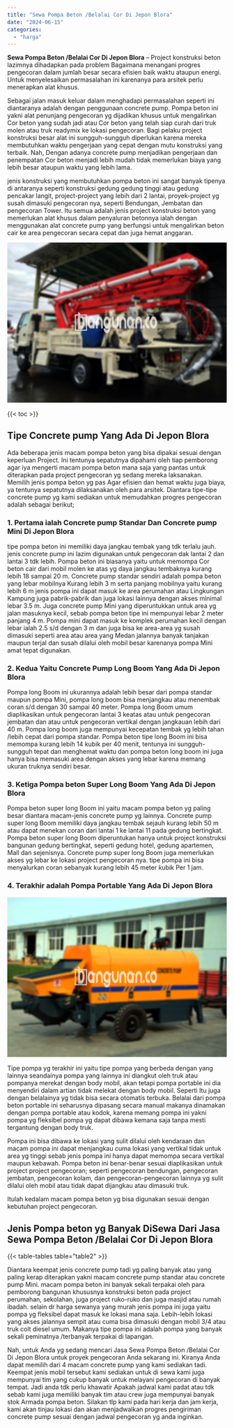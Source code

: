 ```yaml
---
title: "Sewa Pompa Beton /Belalai Cor Di Jepon Blora"
date: "2024-06-15"
categories: 
  - "harga"
---
```


**Sewa Pompa Beton /Belalai Cor Di Jepon Blora** – Project konstruksi beton lazimnya dihadapkan pada problem Bagaimana menangani progres pengecoran dalam jumlah besar secara efisien baik waktu ataupun energi. Untuk menyelesaikan permasalahan ini karenanya para arsitek perlu menerapkan alat khusus.

Sebagai jalan masuk keluar dalam menghadapi permasalahan seperti ini diantaranya adalah dengan penggunaan concrete pump. Pompa beton ini yakni alat penunjang pengecoran yg dijadikan khusus untuk mengalirkan Cor beton yang sudah jadi atau Cor beton yang telah siap curah dari truk molen atau truk readymix ke lokasi pengecoran. Bagi pelaku project konstruksi besar alat ini sungguh-sungguh diperlukan karena mereka membutuhkan waktu pengerjaan yang cepat dengan mutu konstruksi yang terbaik. Nah, Dengan adanya concrete pump menjadikan pengerjaan dan penempatan Cor beton menjadi lebih mudah tidak memerlukan biaya yang lebih besar ataupun waktu yang lebih lama.

jenis konstruksi yang membutuhkan pompa beton ini sangat banyak tipenya di antaranya seperti konstruksi gedung gedung tinggi atau gedung pencakar langit, project-project yang lebih dari 2 lantai, proyek-project yg susah dimasuki pengecoran nya, seperti Bendungan, Jembatan dan pengecoran Tower. Itu semua adalah jenis project konstruksi beton yang memerlukan alat khusus dalam penyaluran betonnya ialah dengan menggunakan alat concrete pump yang berfungsi untuk mengalirkan beton cair ke area pengecoran secara cepat dan juga hemat anggaran.

![Sewa Pompa Beton /Belalai Cor Di Jepon Blora](/images/sewa-concrete-pump-38.png)

{{< toc >}}

## Tipe Concrete pump Yang Ada Di Jepon Blora

Ada beberapa jenis macam pompa beton yang bisa dipakai sesuai dengan keperluan Project. Ini tentunya sepatutnya dipahami oleh tiap pemborong agar iya mengerti macam pompa beton mana saja yang pantas untuk diterapkan pada project pengecoran yg sedang mereka laksanakan. Memilih jenis pompa beton yg pas Agar efisien dan hemat waktu juga biaya, ya tentunya sepatutnya dilaksanakan oleh para arsitek. Diantara tipe-tipe concrete pump yg kami sediakan untuk memudahkan progres pengecoran adalah sebagai berikut;

### 1\. Pertama ialah Concrete pump Standar Dan Concrete pump Mini Di Jepon Blora

tipe pompa beton ini memiliki daya jangkau tembak yang tdk terlalu jauh. jenis concrete pump ini lazim digunakan untuk pengecoran dak lantai 2 dan lantai 3 tdk lebih. Pompa beton ini biasanya yaitu untuk memompa Cor beton cair dari mobil molen ke atas yg daya jangkau tembaknya kurang lebih 18 sampai 20 m. Concrete pump standar sendiri adalah pompa beton yang lebar mobilnya Kurang lebih 3 m serta panjang mobilnya yaitu kurang lebih 6 m jenis pompa ini dapat masuk ke area perumahan atau Lingkungan Kampung juga pabrik-pabrik dan juga lokasi lainnya dengan akses minimal lebar 3.5 m. Juga concrete pump Mini yang diperuntukkan untuk area yg jalan masuknya kecil, sebab pompa beton tipe ini mempunyai lebar 2 meter panjang 4 m. Pompa mini dapat masuk ke komplek perumahan kecil dengan lebar ialah 2.5 s/d dengan 3 m dan juga bisa ke area-area yg susah dimasuki seperti area atau area yang Medan jalannya banyak tanjakan maupun terjal dan susah dilalui oleh mobil besar karenanya pompa Mini amat tepat digunakan.

### 2\. Kedua Yaitu Concrete Pump Long Boom Yang Ada Di Jepon Blora

Pompa long Boom ini ukurannya adalah lebih besar dari pompa standar maupun pompa Mini, pompa long boom bisa menjangkau atau menembak coran s/d dengan 30 sampai 40 meter. Pompa long Boom umum diaplikasikan untuk pengecoran lantai 3 keatas atau untuk pengecoran jembatan dan atau untuk pengecoran vertikal dengan jangkauan lebih dari 40 m. Pompa long boom juga mempunyai kecepatan tembak yg lebih tahan /lebih cepat dari pompa standar. Pompa beton tipe long Boom ini bisa memompa kurang lebih 14 kubik per 40 menit, tentunya ini sungguh-sungguh tepat dan menghemat waktu dan pompa beton long boom ini juga hanya bisa memasuki area dengan akses yang lebar karena memang ukuran truknya sendiri besar.

### 3\. Ketiga Pompa beton Super Long Boom Yang Ada Di Jepon Blora

Pompa beton super long Boom ini yaitu macam pompa beton yg paling besar diantara macam-jenis concrete pump yg lainnya. Concrete pump super long Boom memiliki daya jangkau tembak sejauh kurang lebih 50 m atau dapat menekan coran dari lantai 1 ke lantai 11 pada gedung bertingkat. Pompa beton super long Boom diperuntukan hanya untuk project konstruksi bangunan gedung bertingkat, seperti gedung hotel, gedung apartemen, Mall dan sejenisnya. Concrete pump super long Boom juga memerlukan akses yg lebar ke lokasi project pengecoran nya. tipe pompa ini bisa menyalurkan coran sebanyak kurang lebih 45 meter kubik Per 1 jam.

### 4\. Terakhir adalah Pompa Portable Yang Ada Di Jepon Blora

![Sewa Pompa Beton /Belalai Cor Di Jepon Blora](/images/sewa-concrete-pump-07.png)

Tipe pompa yg terakhir ini yaitu tipe pompa yang berbeda dengan yang lainnya seandainya pompa yang lainnya ini diangkut oleh truk atau pompanya merekat dengan body mobil, akan tetapi pompa portable ini dia menyendiri dalam artian tidak melekat dengan body mobil. Seperti Itu juga dengan belalainya yg tidak bisa secara otomatis terbuka. Belalai dari pompa beton portable ini seharusnya dipasang secara manual makanya dinamakan dengan pompa portable atau kodok, karena memang pompa ini yakni pompa yg fleksibel pompa yg dapat dibawa kemana saja tanpa mesti tergantung dengan body truk.

Pompa ini bisa dibawa ke lokasi yang sulit dilalui oleh kendaraan dan macam pompa ini dapat menjangkau cuma lokasi yang vertikal tidak untuk area yg tinggi sebab jenis pompa ini hanya dapat memompa secara vertikal maupun kebawah. Pompa beton ini benar-benar sesuai diaplikasikan untuk project project pengecoran; seperti pengecoran bendungan, pengecoran jembatan, pengecoran kolam, dan pengecoran-pengecoran lainnya yg sulit dilalui oleh mobil atau tidak dapat dijangkau atau dimasuki truk.

Itulah kedalam macam pompa beton yg bisa digunakan sesuai dengan kebutuhan project pengecoran.

## Jenis Pompa beton yg Banyak DiSewa Dari Jasa Sewa Pompa Beton /Belalai Cor Di Jepon Blora

{{< table-tables table="table2" >}}

Diantara keempat jenis concrete pump tadi yg paling banyak atau yang paling kerap diterapkan yakni macam concrete pump standar atau concrete pump Mini. macam pompa beton ini banyak sekali terpakai oleh para pemborong bangunan khususnya konstruksi beton pada project perumahan, sekolahan, juga project ruko-ruko dan juga masjid atau rumah ibadah. selain dr harga sewanya yang murah jenis pompa ini juga yaitu pompa yg fleksibel dapat masuk ke lokasi mana saja. Lebih-lebih lokasi yang akses jalannya sempit atau cuma bisa dimasuki dengan mobil 3/4 atau truk colt diesel umum. Makanya tipe pompa ini adalah pompa yang banyak sekali peminatnya /terbanyak terpakai di lapangan.

Nah, untuk Anda yg sedang mencari Jasa Sewa Pompa Beton /Belalai Cor Di Jepon Blora untuk proyek pengecoran Anda sekarang ini. Kiranya Anda dapat memilih dari 4 macam concrete pump yang kami sediakan tadi. Keempat jenis mobil tersebut kami sediakan untuk di sewa kami juga mempunyai tim yang cukup banyak untuk melayani pengecoran di banyak tempat. Jadi anda tdk perlu khawatir Apakah jadwal kami padat atau tdk sebab kami juga memiliki banyak tim atau crew juga mempunyai banyak stok Armada pompa beton. Silakan tlp kami pada hari kerja dan jam kerja, kami akan tinjau lokasi dan akan menjadwalkan progres pengiriman concrete pump sesuai dengan jadwal pengecoran yg anda inginkan.
